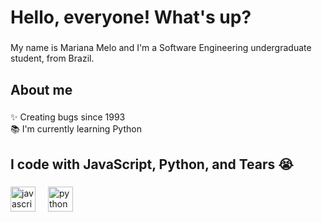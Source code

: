 <h1 align="left">Hello, everyone! What's up?</h1>

###

<p align="left">My name is Mariana Melo and I'm a Software Engineering undergraduate student, from Brazil.</p>

###

<h2 align="left">About me</h2>

###

<p align="left">✨ Creating bugs since 1993<br>📚 I'm currently learning Python<br> </p>

###

<h2 align="left">I code with JavaScript, Python, and Tears 😭</h2>

###

<div align="left">
  <img src="https://cdn.jsdelivr.net/gh/devicons/devicon/icons/javascript/javascript-original.svg" height="40" alt="javascript logo"  />
  <img width="12" />
  <img src="https://cdn.jsdelivr.net/gh/devicons/devicon/icons/python/python-original.svg" height="40" alt="python logo"  />
  <img width="12" />
</div>

###
